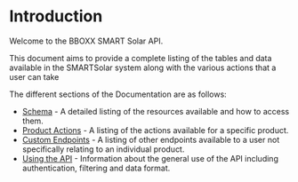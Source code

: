 # Introduction

Welcome to the BBOXX SMART Solar API.

This document aims to provide a complete listing of the tables and data available in the SMARTSolar system along with the various actions that a user can take

The different sections of the Documentation are as follows:

* <a href="/#schema">Schema</a> - A detailed listing of the resources available and how to access them.
* <a href="/#product-actions">Product Actions</a> - A listing of the actions available for a specific product.
* <a href="/#custom-endpoints">Custom Endpoints</a> - A listing of other endpoints available to a user not specifically relating to an individual product.
* <a href="/#using-the-api">Using the API</a> - Information about the general use of the API including authentication, filtering and data format.
